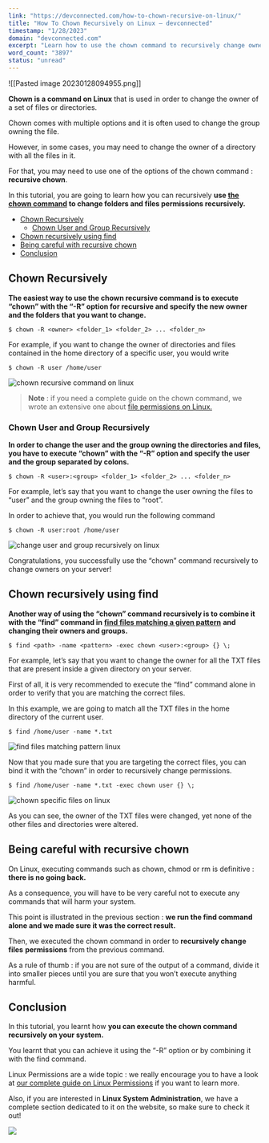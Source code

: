 ```yaml
---
link: "https://devconnected.com/how-to-chown-recursive-on-linux/"
title: "How To Chown Recursively on Linux – devconnected"
timestamp: "1/28/2023"
domain: "devconnected.com"
excerpt: "Learn how to use the chown command to recursively change owner and groups on Linux. Recursive chown using chown and find commands explained."
word_count: "3897"
status: "unread"
---
```

![[Pasted image 20230128094955.png]]

**Chown is a command on Linux** that is used in order to change the owner of a set of files or directories.

Chown comes with multiple options and it is often used to change the group owning the file.

However, in some cases, you may need to change the owner of a directory with all the files in it.

For that, you may need to use one of the options of the chown command : **recursive chown**.

In this tutorial, you are going to learn how you can recursively **use [the chown command](http://www.linfo.org/chown.html) to change folders and files permissions recursively.**

-   [Chown Recursively](#Chown_Recursively "Chown Recursively")
    -   [Chown User and Group Recursively](#Chown_User_and_Group_Recursively "Chown User and Group Recursively")
-   [Chown recursively using find](#Chown_recursively_using_find "Chown recursively using find")
-   [Being careful with recursive chown](#Being_careful_with_recursive_chown "Being careful with recursive chown")
-   [Conclusion](#Conclusion "Conclusion")

## Chown Recursively

**The easiest way to use the chown recursive command is to execute “chown” with the “-R” option for recursive and specify the new owner and the folders that you want to change.**

```
$ chown -R <owner> <folder_1> <folder_2> ... <folder_n>
```

For example, if you want to change the owner of directories and files contained in the home directory of a specific user, you would write

```
$ chown -R user /home/user
```

![chown recursive command on linux](https://devconnected.com/wp-content/uploads/2020/02/chown-recursive.png)

> **Note** : if you need a complete guide on the chown command, we wrote an extensive one about [file permissions on Linux.](https://devconnected.com/linux-file-permissions-complete-guide/#b_Using_chown)

### Chown User and Group Recursively

**In order to change the user and the group owning the directories and files, you have to execute “chown” with the “-R” option and specify the user and the group separated by colons.**

```
$ chown -R <user>:<group> <folder_1> <folder_2> ... <folder_n>
```

For example, let’s say that you want to change the user owning the files to “user” and the group owning the files to “root”.

In order to achieve that, you would run the following command

```
$ chown -R user:root /home/user
```

![change user and group recursively on linux](https://devconnected.com/wp-content/uploads/2020/02/chown-recursive-group.png)

Congratulations, you successfully use the “chown” command recursively to change owners on your server!

## Chown recursively using find

**Another way of using the “chown” command recursively is to combine it with the “find” command in** [**find files matching a given pattern**](https://devconnected.com/how-to-find-locate-files-on-a-linux-system/) **and changing their owners and groups.**

```
$ find <path> -name <pattern> -exec chown <user>:<group> {} \;
```

For example, let’s say that you want to change the owner for all the TXT files that are present inside a given directory on your server.

First of all, it is very recommended to execute the “find” command alone in order to verify that you are matching the correct files.

In this example, we are going to match all the TXT files in the home directory of the current user.

```
$ find /home/user -name *.txt
```

![find files matching pattern linux](https://devconnected.com/wp-content/uploads/2020/02/find.png)

Now that you made sure that you are targeting the correct files, you can bind it with the “chown” in order to recursively change permissions.

```
$ find /home/user -name *.txt -exec chown user {} \;
```

![chown specific files on linux](https://devconnected.com/wp-content/uploads/2020/02/find-chown.png)

As you can see, the owner of the TXT files were changed, yet none of the other files and directories were altered.

## Being careful with recursive chown

On Linux, executing commands such as chown, chmod or rm is definitive : **there is no going back.**

As a consequence, you will have to be very careful not to execute any commands that will harm your system.

This point is illustrated in the previous section : **we run the find command alone and we made sure it was the correct result.**

Then, we executed the chown command in order to **recursively change files** **permissions** from the previous command.

As a rule of thumb : if you are not sure of the output of a command, divide it into smaller pieces until you are sure that you won’t execute anything harmful.

## Conclusion

In this tutorial, you learnt how **you can execute the chown command recursively on your system.**

You learnt that you can achieve it using the “-R” option or by combining it with the find command.

Linux Permissions are a wide topic : we really encourage you to have a look at [our complete guide on Linux Permissions](https://devconnected.com/linux-file-permissions-complete-guide/) if you want to learn more.

Also, if you are interested in **Linux System Administration**, we have a complete section dedicated to it on the website, so make sure to check it out!

[![](https://devconnected.com/wp-content/uploads/2019/09/100.png)](https://devconnected.com/category/linux-administration/)